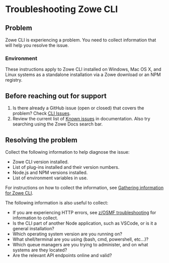 # Troubleshooting Zowe CLI

## Problem

Zowe CLI is experiencing a problem. You need to collect information that will help you resolve the issue. 

### Environment

These instructions apply to Zowe CLI installed on Windows, Mac OS X, and Linux systems as a standalone installation via a Zowe download or an NPM registry.

## Before reaching out for support

1. Is there already a GitHub issue (open or closed) that covers the problem? Check [CLI Issues](https://github.com/zowe/zowe-cli/issues).
2. Review the current list of [Known issues](known-cli.md) in documentation. Also try searching using the Zowe Docs search bar.

## Resolving the problem 

Collect the following information to help diagnose the issue:

- Zowe CLI version installed.
- List of plug-ins installed and their version numbers.
- Node.js and NPM versions installed.
- List of environment variables in use.

For instructions on how to collect the information, see [Gathering information for Zowe CLI](mustgather-cli.md).

The following information is also useful to collect:

- If you are experiencing HTTP errors, see [z/OSMF troubleshooting](zosmf-cli.md) for information to collect. 
- Is the CLI part of another Node application, such as VSCode, or is it a general installation?
- Which operating system version are you running on?
- What shell/terminal are you using (bash, cmd, powershell, etc...)?
- Which queue managers are you trying to administer, and on what systems are they located?
- Are the relevant API endpoints online and valid?